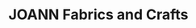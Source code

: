 ---
title: "JOANN Fabrics and Crafts"
url: /yosemite-park-mall/joann-fabrics-and-crafts/
shop: craft
---